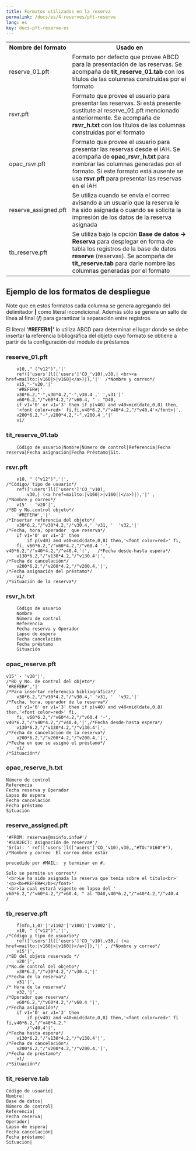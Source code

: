 ```yaml
---
title: Formatos utilizados en la reserva
permalink: /docs/es/4-reserves/pft-reserve
lang: es
key: docs-pft-reserve-es
---
```



<table class="wikitable">

<tbody><tr>
<th> Nombre del formato </th>
<th> Usado en
</th></tr>
<tr>
<td> reserve_01.pft </td>
<td> Formato por defecto que provee ABCD para la presentación de las reservas. Se acompaña de <b>tit_reserve_01.tab</b> con los títulos de las columnas construídas por el formato
</td></tr>
<tr>
<td> rsvr.pft </td>
<td> Formato que provee el usuario para presentar las reservas. Si está presente sustitute al reserve_01.pft mencionado anteriormente.  Se acompaña de <b>rsvr_h.txt</b> con los títulos de las columnas construídas por el formato
</td></tr>
<tr>
<td> opac_rsvr.pft </td>
<td> Formato que provee el usuario para presentar las reservas desde el iAH. Se acompaña de <b>opac_rsvr_h.txt</b> para nombrar las columnas generadas por el formato.  Si este formato está ausente se usa <b>rsvr.pft</b> para presentar las reservas en el iAH
</td></tr>
<tr>
<td> reserve_assigned.pft </td>
<td> Se utiliza cuando se envía el correo avisando a un usuario que la reserva le ha sido asignada o cuando se solicita la impresión de los datos de la reserva asignada
</td></tr>
<tr>
<td> tb_reserve.pft </td>
<td> Se utiliza bajo la opción <b>Base de datos -&gt; Reserva</b> para desplegar en forma de tabla los registros de la base de datos <b>reserve</b> (reservas). Se acompaña de <b>tit_reserve.tab</b> para darle nombre  las columnas generadas por el formato
</td></tr></tbody></table>

## Ejemplo de los formatos de despliegue

Note que en estos formatos cada columna se genera agregando del delimitador  **\|**  como literal incondicional. Además sólo se genera un salto de línea al final (**/**) para garantizar la separación entre registros.

El literal  **'#REFER#\|'**  lo utiliza ABCD para determinar el lugar donde se debe insertar la referencia bibliográfica del objeto cuyo formato se obtiene a partir de la configuración del módulo de préstamos


### reserve_01.pft

  
        v10,," ("v12")",'|'
        ref(['users']l(['users']'CO_'v10),v30,| <br><a href=mailto:|v160|>|v160|</a>)|),'|'  /*Nombre y correo*/
        v15,"-"v20,'|'
        '#REFER#|'
        v30*6.2,"-",v30*4.2,"-",v30.4 ,' ',v31'|'
        v60*6.2,"/"v60*4.2,"/"v60.4, " - "D40,
        if v1='0' or v1='3' then if p(v40) and v40<mid(date,0,8) then,
        '<font color=red>' fi,fi,v40*6.2,"/"v40*4.2,"/"v40.4'</font>|', 
        v200*6.2,"-",v200*4.2,"-",v200.4 ,'|' 
        v1/
    

### tit_reserve_01.tab

        Código de usuario|Nombre|Número de control|Referencia|Fecha reserva|Fecha asignación|Fecha Préstamo|Sit.

  
### rsvr.pft

    
        v10, " ("v12")",'|',                                                     /*Código/ tipo de usuario*/
        ref(['users']l(['users']'CO_'v10),
            v30,| (<a href=mailto:|v160|>|v160|)</a>)|),'|' ,                   /*Nombre y correo*/
        v15' - 'v20'|',                                                          /*BD y No.control objeto*/
        '#REFER#','|'                                                            /*Insertar referencia del objeto*/
        v30*6.2,"/"v30*4.2,"/"v30.4,' 'v31, '  'v32,'|'                          /*Fecha, hora, operador  que reserva*/
        if v1='0' or v1='3' then 
            if p(v40) and v40<mid(date,0,8) then,'<font color=red>' fi,
        fi, v60*6.2,"/"v60*4.2,"/"v60.4 '-', v40*6.2,"/"v40*4.2,"/"v40.4,'|',   /*Fecha desde-hasta espera*/
        v130*6.2,"/"v130*4.2,"/"v130.4'|',                                      /*Fecha de cancelación*/
        v200*6.2,"/"v200*4.2,"/"v200.4,'|',                                     /*Fecha asignación del préstamo*/
        v1/                                                                     /*Situación de la reserva*/
        

### rsvr_h.txt

        Código de usuario
        Nombre
        Número de control
        Referencia
        Fecha reserva y Operador
        Lapso de espera
        Fecha cancelación
        Fecha préstamo
        Situación

### opac_reserve.pft

  
    v15' - 'v20'|',                                                       /*BD y No. de control del objeto*/
    '#REFER#','|'                                                         /*Para insertar referencia bibliográfica*/
        v30*6.2,"/"v30*4.2,"/"v30.4,' 'v31, '  'v32,'|'                      /*Fecha, hora, operador de la reserva*/
        if v1='0' or v1='3' then if p(v40) and v40<mid(date,0,8) then,'<font color=red>' fi,
        fi, v60*6.2,"/"v60*4.2,"/"v60.4 '-', v40*6.2,"/"v40*4.2,"/"v40.4,'|',/*Fecha desde-hasta espera*/
        v130*6.2,"/"v130*4.2,"/"v130.4'|',                                   /*Fecha de cancelación de la reserva*/
        v200*6.2,"/"v200*4.2,"/"v200.4,'|',                                  /*Fecha en que se asignó el préstamo*/
        v1/                                                                  /*Situación*/
    

### opac_reserve_h.txt

    Número de control
    Referencia
    Fecha reserva y Operador
    Lapso de espera
    Fecha cancelación
    Fecha préstamo
    Situación

  
### reserve_assigned.pft

  
    '#FROM: reservas@msinfo.info#'/
    '#SUBJECT: Asignación de reserva#'/
    'Sr(a): ' ref(['users']l(['users']'CO_'v10),v30,,"#TO:"V160"#"),   /*Nombre y correo  El correo debe estar 
                                                                            precedido por #MAIL:  y terminar en #. 
                                                                            Solo se permite un correo*/
    '<br>Le ha sido asignada la reserva que tenía sobre el título<br>'
    '<p><b>#REFER#</b></font>'
    '<br>la cual estará vigente en lapso del '
    v60*6.2,"/"v60*4.2,"/"v60.4, " al "D40,v40*6.2,"/"v40*4.2,"/"v40.4 
    /
   

  
### tb_reserve.pft

  
        f(mfn,1,0)'|'v1102'|'v1001'|'v1002'|',
        v10, " ("v12")",'|',                                                                /*Código y tipo de usuario*/
        ref(['users']l(['users']'CO_'v10),v30,| (<a href=mailto:|v160|>|v160|)</a>)|),'|' , /*Nombre y correo*/
        v15'|',                                                                             /*BD del objeto reservado */
        v20'|',                                                                             /*No.de control del objeto*/
        v30*6.2,"/"v30*4.2,"/"v30.4,'|'                                                     /*Fecha de la reserva*/
        v31'|',                                                                             /* Hora de la reserva*/
        v32,'|',                                                                            /*Operador que reserva*/
        v60*6.2,"/"v60*4.2,"/"v60.4 '|',                                                    /*Fecha asignación*/
        if v1='0' or v1='3' then 
            if p(v40) and v40<mid(date,0,8) then,'<font color=red>' fi fi,v40*6.2,"/"v40*4.2," 
            /"v40.4'|',                                                                      /*Fecha hasta espera*/
        v130*6.2,"/"v130*4.2,"/"v130.4'|',                                                  /*Fecha de cancelación*/
        v200*6.2,"/"v200*4.2,"/"v200.4,'|',                                                 /*Fecha de préstamo*/
        v1/                                                                                 /*Situación*/
   

### tit_reserve.tab

    Código de usuario|
    Nombre|
    Base de datos|
    Número de control|
    Referencia|
    Fecha reserva|
    Operador|
    Lapso de espera|
    Fecha cancelación|
    Fecha préstamo|
    Situación|